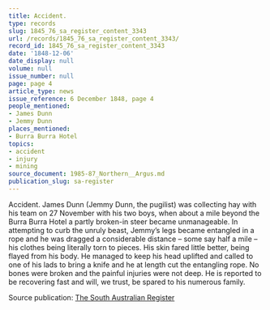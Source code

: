 ```yaml
---
title: Accident.
type: records
slug: 1845_76_sa_register_content_3343
url: /records/1845_76_sa_register_content_3343/
record_id: 1845_76_sa_register_content_3343
date: '1848-12-06'
date_display: null
volume: null
issue_number: null
page: page 4
article_type: news
issue_reference: 6 December 1848, page 4
people_mentioned:
- James Dunn
- Jemmy Dunn
places_mentioned:
- Burra Burra Hotel
topics:
- accident
- injury
- mining
source_document: 1985-87_Northern__Argus.md
publication_slug: sa-register
---
```


Accident.  James Dunn (Jemmy Dunn, the pugilist) was collecting hay with his team on 27 November with his two boys, when about a mile beyond the Burra Burra Hotel a partly broken-in steer became unmanageable.  In attempting to curb the unruly beast, Jemmy’s legs became entangled in a rope and he was dragged a considerable distance – some say half a mile – his clothes being literally torn to pieces.  His skin fared little better, being flayed from his body.  He managed to keep his head uplifted and called to one of his lads to bring a knife and he at length cut the entangling rope.  No bones were broken and the painful injuries were not deep.  He is reported to be recovering fast and will, we trust, be spared to his numerous family.

Source publication: [The South Australian Register](/publications/sa-register/)

